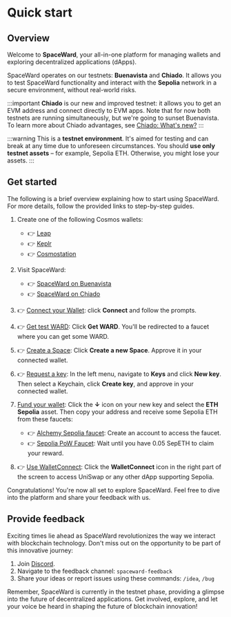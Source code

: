 ﻿---
sidebar_position: 2
---

# Quick start

## Overview

Welcome to **SpaceWard**, your all-in-one platform for managing wallets and exploring decentralized applications (dApps).

SpaceWard operates on our testnets: **Buenavista** and **Chiado**. It allows you to test SpaceWard functionality and interact with the **Sepolia** network in a secure environment, without real-world risks.

:::important
**Chiado** is our new and improved testnet: it allows you to get an EVM address and connect directly to EVM apps. Note that for now both testnets are running simultaneously, but we're going to sunset Buenavista. To learn more about Chiado advantages, see [Chiado: What's new?](https://docs.wardenprotocol.org/operate-a-node/chiado-testnet/whats-new)
:::

:::warning
This is a **testnet environment**. It's aimed for testing and can break at any time due to unforeseen circumstances. You should **use only testnet assets** – for example, Sepolia ETH. Otherwise, you might lose your assets.
:::

## Get started

The following is a brief overview explaining how to start using SpaceWard. For more details, follow the provided links to step-by-step guides.

1. Create one of the following Cosmos wallets:    
   - 👉 [Leap](https://leapwallet.io/download)
   - 👉 [Keplr](https://www.keplr.app/download)
   - 👉 [Cosmostation](https://www.cosmostation.io/products/cosmostation_extension)

2. Visit SpaceWard:

   - 👉 [SpaceWard on Buenavista](https://spaceward.buenavista.wardenprotocol.org/)
   - 👉 [SpaceWard on Chiado](https://spaceward.chiado.wardenprotocol.org/)

3. 👉 [Connect your Wallet](connect-your-wallet): click **Connect** and follow the prompts.

4. 👉 [Get test WARD](get-test-ward): Click **Get WARD**. You'll be redirected to a faucet where you can get some WARD.

5. 👉 [Create a Space](manage-spaces): Click **Create a new Space**. Approve it in your connected wallet.

6. 👉 [Request a key](manage-keys#request-a-key): In the left menu, navigate to **Keys** and click **New key**. Then select a Keychain, click **Create key**, and approve in your connected wallet.

7. [Fund your wallet](manage-assets#receive-assets): Click the **↓** icon on your new key and select the **ETH Sepolia** asset. Then copy your address and receive some Sepolia ETH from these faucets:

   - 👉 [Alchemy Sepolia faucet](https://www.alchemy.com/faucets/ethereum-sepolia): Create an account to access the faucet.
   - 👉 [Sepolia PoW Faucet](https://sepolia-faucet.pk910.de/): Wait until you have 0.05 SepETH to claim your reward.

8. 👉 [Use WalletConnect](use-dapps#use-walletconnect): Click the **WalletConnect** icon in the right part of the screen to access UniSwap or any other dApp supporting Sepolia.

Congratulations! You're now all set to explore SpaceWard. Feel free to dive into the platform and share your feedback with us.

## Provide feedback

Exciting times lie ahead as SpaceWard revolutionizes the way we interact with blockchain technology. Don't miss out on the opportunity to be part of this innovative journey:

1. Join [Discord](https://discord.gg/wardenprotocol).
2. Navigate to the feedback channel: `spaceward-feedback`
3. Share your ideas or report issues using these commands: `/idea`, `/bug`

Remember, SpaceWard is currently in the testnet phase, providing a glimpse into the future of decentralized applications. Get involved, explore, and let your voice be heard in shaping the future of blockchain innovation!